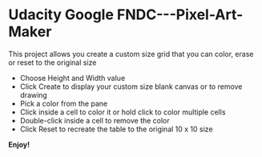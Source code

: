 # Udacity Google FNDC---Pixel-Art-Maker

  <p> This project allows you create a custom size grid that you can color, erase or reset to the original size </p>
    <ul style="list-style-type:disc">
        <li> Choose Height and Width value </li>
        <li> Click Create to display your custom size blank canvas or to remove drawing </li>
        <li> Pick a color from the pane </li>
        <li> Click inside a cell to color it or hold click to color multiple cells </li>
        <li> Double-click inside a cell to remove the color </li>
        <li> Click Reset to recreate the table to the original 10 x 10 size </li>
    </ul>
  
  <p> 
        <strong> Enjoy! </strong 
  </p>
   

